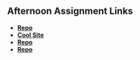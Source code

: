 ## Afternoon Assignment Links

* **[Repo](https://github.com/Ross-Crimson/fs-journal)**
* **[Cool Site](https://https://github.com/Ross-Crimson/cool-site)**
* **[Repo](https://github.com/Ross-Crimson/<ASSIGNMENT_REPO>)**
* **[Repo](https://github.com/Ross-Crimson/<ASSIGNMENT_REPO>)**
